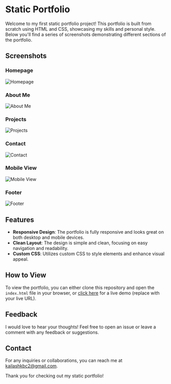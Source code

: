 # Static Portfolio

Welcome to my first static portfolio project! This portfolio is built from scratch using HTML and CSS, showcasing my skills and personal style. Below you'll find a series of screenshots demonstrating different sections of the portfolio.

## Screenshots

### Homepage
![Homepage](https://github.com/user-attachments/assets/479ccdff-5f1a-4b6f-ae09-de7f307ba1ab)

### About Me
![About Me](https://github.com/user-attachments/assets/e0bcb87c-463d-416e-8434-47a9a39f798c)

### Projects
![Projects](https://github.com/user-attachments/assets/9496b8a8-aecf-4681-809d-716d957743cb)

### Contact
![Contact](https://github.com/user-attachments/assets/ff3b64af-7568-4ae3-9dc2-3b057d872537)

### Mobile View
![Mobile View](https://github.com/user-attachments/assets/f3de2d2d-d5fc-4163-a53b-a784df42651a)

### Footer
![Footer](https://github.com/user-attachments/assets/a6fdc270-d589-4f4b-b932-62c0a23f5c79)

## Features

- **Responsive Design**: The portfolio is fully responsive and looks great on both desktop and mobile devices.
- **Clean Layout**: The design is simple and clean, focusing on easy navigation and readability.
- **Custom CSS**: Utilizes custom CSS to style elements and enhance visual appeal.

## How to View

To view the portfolio, you can either clone this repository and open the `index.html` file in your browser, or [click here](#) for a live demo (replace with your live URL).

## Feedback

I would love to hear your thoughts! Feel free to open an issue or leave a comment with any feedback or suggestions.

## Contact

For any inquiries or collaborations, you can reach me at [kailashkbc2@gmail.com](mailto:kailashkbc2@gmail.com).

Thank you for checking out my static portfolio!
